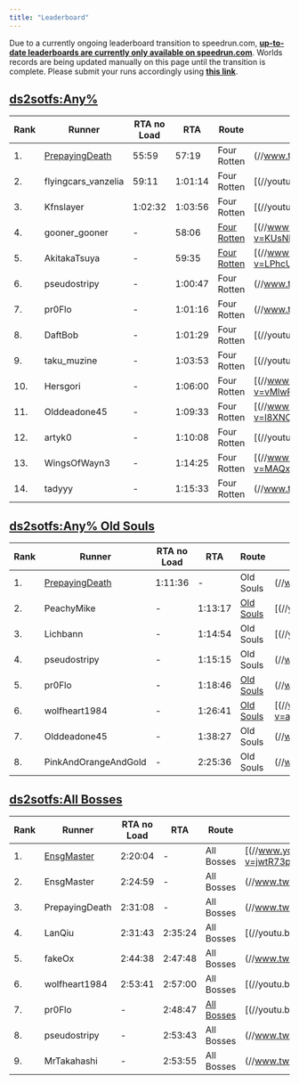 ```yaml
---
title: "Leaderboard"
---
```


Due to a currently ongoing leaderboard transition to speedrun.com, **[up-to-date leaderboards are currently only available on speedrun.com](//www.speedrun.com/souls)**. Worlds records are being updated manually on this page until the transition is complete. Please submit your runs accordingly using **[this link](/run-submission)**.

## [ds2sotfs:Any%](/ds2sotfs/any)

| Rank | Runner                                       | RTA no Load | RTA     | Route                                        | VOD                                                                                                                                  |
| ---- | -------------------------------------------- | ----------- | ------- | -------------------------------------------- | ------------------------------------------------------------------------------------------------------------------------------------ |
| 1.   | [PrepayingDeath](//twitch.tv/PrepayingDeath) | 55:59       | 57:19   | Four Rotten                                  | (//www.twitch.tv/videos/367015073)                   |
| 2.   | flyingcars_vanzelia                          | 59:11       | 1:01:14 | Four Rotten                                  | [(//youtu.be/eHp4KCcSRzI)                |
| 3.   | Kfnslayer                                    | 1:02:32     | 1:03:56 | Four Rotten                                  | [(//youtu.be/QDpZletYbl0)                |
| 4.   | gooner_gooner                                | -           | 58:06   | [Four Rotten](//pastebin.com/tPZ8Vmd1)       | [(//www.youtube.com/watch?v=KUsNkxlRxfg) |
| 5.   | AkitakaTsuya                                 | -           | 59:35   | [Four Rotten](//pastebin.com/u/AkitakaTsuya) | [(//www.youtube.com/watch?v=LPhcUvcgCww) |
| 6.   | pseudostripy                                 | -           | 1:00:47 | Four Rotten                                  | (//www.twitch.tv/videos/43752723)                    |
| 7.   | pr0Flo                                       | -           | 1:01:16 | Four Rotten                                  | (//www.twitch.tv/pr0flo/v/5995860)                   |
| 8.   | DaftBob                                      | -           | 1:01:29 | Four Rotten                                  | [(//youtu.be/Y9O3U7dWtbo)                |
| 9.   | taku_muzine                                  | -           | 1:03:53 | Four Rotten                                  | [(//youtu.be/WDRsUoLefvk)                |
| 10.  | Hersgori                                     | -           | 1:06:00 | Four Rotten                                  | [(//www.youtube.com/watch?v=vMlwPjU6CA0) |
| 11.  | Olddeadone45                                 | -           | 1:09:33 | Four Rotten                                  | [(//www.youtube.com/watch?v=l8XNOX-VGhI) |
| 12.  | artyk0                                       | -           | 1:10:08 | Four Rotten                                  | [(//youtu.be/8dEwBQZEzxI)                |
| 13.  | WingsOfWayn3                                 | -           | 1:14:25 | Four Rotten                                  | [(//www.youtube.com/watch?v=MAQxqz-rTWE) |
| 14.  | tadyyy                                       | -           | 1:15:33 | Four Rotten                                  | (//www.twitch.tv/tadyyy/v/27975307)                  |

## [ds2sotfs:Any% Old Souls](/ds2sotfs/any-old-souls)

| Rank | Runner                                       | RTA no Load | RTA     | Route                                | VOD                                                                                                                                  |
| ---- | -------------------------------------------- | ----------- | ------- | ------------------------------------ | ------------------------------------------------------------------------------------------------------------------------------------ |
| 1.   | [PrepayingDeath](//twitch.tv/PrepayingDeath) | 1:11:36     | -       | Old Souls                            | (//www.twitch.tv/videos/220146208)                   |
| 2.   | PeachyMike                                   | -           | 1:13:17 | [Old Souls](//pastebin.com/UEj96q01) | [(//youtu.be/bIVqjQGO75w)                |
| 3.   | Lichbann                                     | -           | 1:14:54 | Old Souls                            | [(//youtu.be/_aeIa3bCQK8)                |
| 4.   | pseudostripy                                 | -           | 1:15:15 | Old Souls                            | (//www.twitch.tv/pseudostripy/v/33238425)            |
| 5.   | pr0Flo                                       | -           | 1:18:46 | [Old Souls](//pastebin.com/ptbhQ8ZU) | (//www.twitch.tv/pr0flo/v/6386442)                   |
| 6.   | wolfheart1984                                | -           | 1:26:41 | [Old Souls](//pastebin.com/0NZaY1W1) | [(//www.youtube.com/watch?v=a3qXsJeFQ78) |
| 7.   | Olddeadone45                                 | -           | 1:38:27 | Old Souls                            | (//www.twitch.tv/olddeadone45/v/24442150)            |
| 8.   | PinkAndOrangeAndGold                         | -           | 2:25:36 | Old Souls                            | (//www.twitch.tv/videos/44445207)                    |

## [ds2sotfs:All Bosses](/ds2sotfs/all-bosses)

| Rank | Runner                                   | RTA no Load | RTA     | Route                                 | VOD                                                                                                                                  |
| ---- | ---------------------------------------- | ----------- | ------- | ------------------------------------- | ------------------------------------------------------------------------------------------------------------------------------------ |
| 1.   | [EnsgMaster](//www.twitch.tv/ensgmaster) | 2:20:04     | -       | All Bosses                            | [(//www.youtube.com/watch?v=jwtR73pD4PM) |
| 2.   | EnsgMaster                               | 2:24:59     | -       | All Bosses                            | (//www.twitch.tv/videos/222192759)                   |
| 3.   | PrepayingDeath                           | 2:31:08     | -       | All Bosses                            | (//www.twitch.tv/videos/219546848)                   |
| 4.   | LanQiu                                   | 2:31:43     | 2:35:24 | All Bosses                            | [(//youtu.be/80DCCUBkz1Y)                |
| 5.   | fakeOx                                   | 2:44:38     | 2:47:48 | All Bosses                            | (//www.twitch.tv/fakeox/v/106906856)                 |
| 6.   | wolfheart1984                            | 2:53:41     | 2:57:00 | All Bosses                            | [(//youtu.be/otZyxEtk9Fg)                |
| 7.   | pr0Flo                                   | -           | 2:48:47 | [All Bosses](//pastebin.com/3AneWZAL) | [(//youtu.be/L8DyLEWe2CA)                |
| 8.   | pseudostripy                             | -           | 2:53:43 | All Bosses                            | (//www.twitch.tv/videos/7569730)                     |
| 9.   | MrTakahashi                              | -           | 2:53:55 | All Bosses                            | (//www.twitch.tv/videos/6697058)                     |
